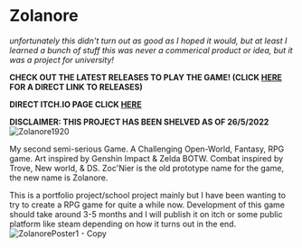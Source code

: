 # Zolanore
*unfortunately this didn't turn out as good as I hoped it would, but at least I learned a bunch of stuff this was never a commerical product or idea, but it was a project for university!*  

**CHECK OUT THE LATEST RELEASES TO PLAY THE GAME! (CLICK [HERE](https://github.com/j-2k/Zolanore/releases) FOR A DIRECT LINK TO RELEASES)**

**DIRECT ITCH.IO PAGE CLICK [HERE](https://j-2k.itch.io/zolanore)**

**DISCLAIMER: THIS PROJECT HAS BEEN SHELVED AS OF 26/5/2022**
![Zolanore1920](https://user-images.githubusercontent.com/52252068/168269264-6733e53f-731d-42e4-ae25-625709c3d4ba.jpg)

My second semi-serious Game. A Challenging Open-World, Fantasy, RPG game. Art inspired by Genshin Impact &amp; Zelda BOTW. Combat inspired by Trove, New world, &amp; DS. Zoc'Nier is the old prototype name for the game, the new name is Zolanore.

This is a portfolio project/school project mainly but I have been wanting to try to create a RPG game for quite a while now. Development of this game should take around 3-5 months and I will publish it on itch or some public platform like steam depending on how it turns out in the end.
![ZolanorePoster1 - Copy](https://github.com/j-2k/Zolanore/assets/52252068/0d834969-806d-4588-82bb-bd69c718f869)
